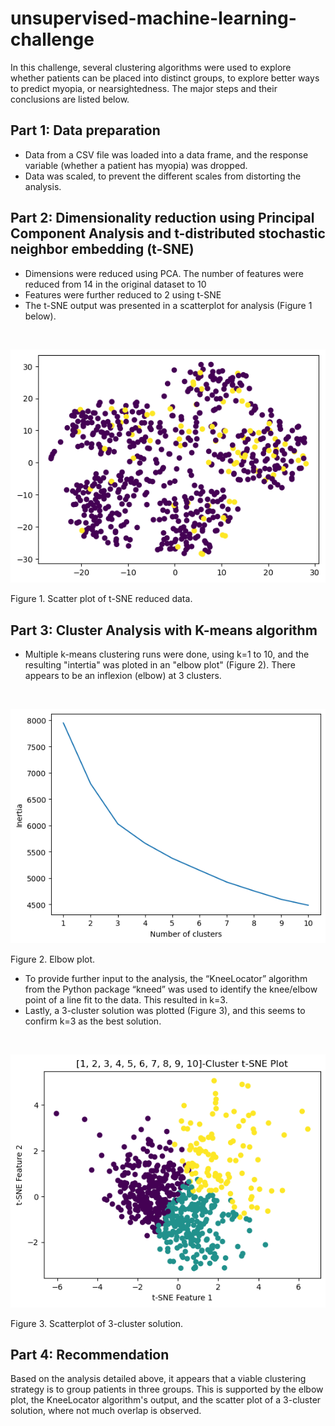 # unsupervised-machine-learning-challenge

In this challenge, several clustering algorithms were used to explore whether patients can be placed into distinct groups, to explore better ways to predict myopia, or nearsightedness. The major steps and their conclusions are listed below.
## Part 1: Data preparation
- Data from a CSV file was loaded into a data frame, and the response variable (whether a patient has myopia) was dropped.
- Data was scaled, to prevent the different scales from distorting the analysis.
## Part 2: Dimensionality reduction using Principal Component Analysis and t-distributed stochastic neighbor embedding (t-SNE)
- Dimensions were reduced using PCA. The number of features were reduced from 14 in the original dataset to 10
- Features were further reduced to 2 using t-SNE
- The t-SNE output was presented in a scatterplot for analysis (Figure 1 below).
<br>

![My Image](Figures/t-SNE_output.png)

Figure 1. Scatter plot of t-SNE reduced data.
<br>
## Part 3: Cluster Analysis with K-means algorithm
- Multiple k-means clustering runs were done, using k=1 to 10, and the resulting "intertia" was ploted in an "elbow plot" (Figure 2). There appears to be an inflexion (elbow) at 3 clusters.
<br>

![My Image](Figures/elbow_plot.png)

Figure 2. Elbow plot.
<br>
- To provide further input to the analysis, the “KneeLocator” algorithm from the Python package “kneed” was used to identify the knee/elbow point of a line fit to the data. This resulted in k=3.
- Lastly, a 3-cluster solution was plotted (Figure 3), and this seems to confirm k=3 as the best solution.
<br>

![My Image](Figures/3_clusters.png)

Figure 3. Scatterplot of 3-cluster solution.
<br>
## Part 4: Recommendation
Based on the analysis detailed above, it appears that a viable clustering strategy is to group patients in three groups.  This is supported by the elbow plot, the KneeLocator algorithm's output, and the scatter plot of a 3-cluster solution, where not much overlap is observed.